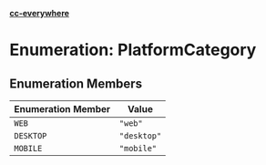 [**cc-everywhere**](../../../../../index.md)

<HorizontalLine />

# Enumeration: PlatformCategory

## Enumeration Members

| Enumeration Member | Value |
| ------ | ------ |
| `WEB` | `"web"` |
| `DESKTOP` | `"desktop"` |
| `MOBILE` | `"mobile"` |
